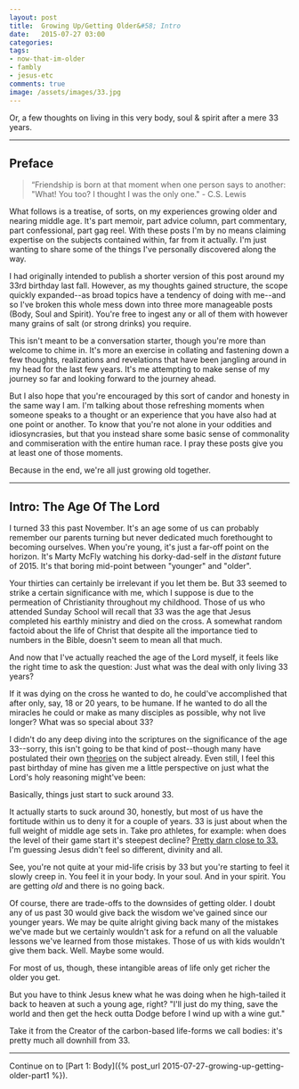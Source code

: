 ```yaml
---
layout: post
title:  Growing Up/Getting Older&#58; Intro
date:   2015-07-27 03:00
categories: 
tags:
- now-that-im-older
- fambly
- jesus-etc
comments: true
image: /assets/images/33.jpg
---
```


Or, a few thoughts on living in this very body, soul & spirit after a mere 33 years.

<!-- break -->
---

## Preface

> “Friendship is born at that moment when one person says to another: "What! You too? I thought I was the only one." - C.S. Lewis 

What follows is a treatise, of sorts, on my experiences growing older and nearing middle age. It's part memoir, part advice column, part commentary, part confessional, part gag reel. With these posts I'm by no means claiming expertise on the subjects contained within, far from it actually. I'm just wanting to share some of the things I've personally discovered along the way. 

I had originally intended to publish a shorter version of this post around my 33rd birthday last fall. However, as my thoughts gained structure, the scope quickly expanded--as broad topics have a tendency of doing with me--and so I've broken this whole mess down into three more manageable posts (Body, Soul and Spirit). You're free to ingest any or all of them with however many grains of salt (or strong drinks) you require.
 
This isn't meant to be a conversation starter, though you're more than welcome to chime in. It's more an exercise in collating and fastening down a few thoughts, realizations and revelations that have been jangling around in my head for the last few years. It's me attempting to make sense of my journey so far and looking forward to the journey ahead.

But I also hope that you're encouraged by this sort of candor and honesty in the same way I am. I'm talking about those refreshing moments when someone speaks to a thought or an experience that you have also had at one point or another. To know that you're not alone in your oddities and idiosyncrasies, but that you instead share some basic sense of commonality and commiseration with the entire human race. I pray these posts give you at least one of those moments.

Because in the end, we're all just growing old together.

---

## Intro: The Age Of The Lord

I turned 33 this past November. It's an age some of us can probably remember our parents turning but never dedicated much forethought to becoming ourselves. When you're young, it's just a far-off point on the horizon. It's Marty McFly watching his dorky-dad-self in the *distant* future of 2015. It's that boring mid-point between "younger" and "older".

Your thirties can certainly be irrelevant if you let them be. But 33 seemed to strike a certain significance with me, which I suppose is due to the permeation of Christianity throughout my childhood. Those of us who attended Sunday School will recall that 33 was the age that Jesus completed his earthly ministry and died on the cross. A somewhat random factoid about the life of Christ that despite all the importance tied to numbers in the Bible, doesn't seem to mean all that much.

And now that I've actually reached the age of the Lord myself, it feels like the right time to ask the question: Just what was the deal with only living 33 years? 

If it was dying on the cross he wanted to do, he could've accomplished that after only, say, 18 or 20 years, to be humane. If he wanted to do all the miracles he could or make as many disciples as possible, why not live longer? What was so special about 33?

I didn't do any deep diving into the scriptures on the significance of the age 33--sorry, this isn't going to be that kind of post--though many have postulated their own <a href="https://answers.yahoo.com/question/index?qid=20070406181925AA1nBWX" target="_blank">theories</a> on the subject already. Even still, I feel this past birthday of mine has given me a little perspective on just what the Lord's holy reasoning might've been:

Basically, things just start to suck around 33. 

It actually starts to suck around 30, honestly, but most of us have the fortitude within us to deny it for a couple of years. 33 is just about when the full weight of middle age sets in. Take pro athletes, for example: when does the level of their game start it's steepest decline? <a href="http://deadspin.com/report-troy-polamalu-has-revelation-in-church-retires-1696917787" target="_blank">Pretty darn close to 33.</a> I'm guessing Jesus didn't feel so different, divinity and all.

See, you're not quite at your mid-life crisis by 33 but you're starting to feel it slowly creep in. You feel it in your body. In your soul. And in your spirit. You are getting *old* and there is no going back.

Of course, there are trade-offs to the downsides of getting older. I doubt any of us past 30 would give back the wisdom we've gained since our younger years. We may be quite alright giving back many of the mistakes we've made but we certainly wouldn't ask for a refund on all the valuable lessons we've learned from those mistakes. Those of us with kids wouldn't give them back. Well. Maybe some would.

For most of us, though, these intangible areas of life only get richer the older you get.

But you have to think Jesus knew what he was doing when he high-tailed it back to heaven at such a young age, right? "I'll just do my thing, save the world and then get the heck outta Dodge before I wind up with a wine gut."

Take it from the Creator of the carbon-based life-forms we call bodies: it's pretty much all downhill from 33.

---

Continue on to [Part 1: Body]({% post_url 2015-07-27-growing-up-getting-older-part1 %}).